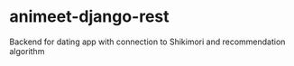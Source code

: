 # animeet-django-rest

Backend for dating app with connection to Shikimori and recommendation algorithm
